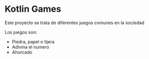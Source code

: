 # Kotlin Games

Este proyecto se trata de diferentes juegos comunes en la sociedad

Los juegos son:

- Piedra, papel o tijera
- Adivina el numero
- Ahorcado